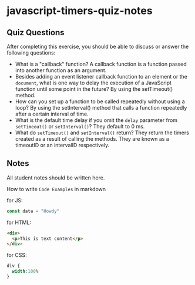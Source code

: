 # javascript-timers-quiz-notes

## Quiz Questions

After completing this exercise, you should be able to discuss or answer the following questions:

- What is a "callback" function?
A callback function is a function passed into another function as an argument.
- Besides adding an event listener callback function to an element or the `document`, what is one way to delay the execution of a JavaScript function until some point in the future?
By using the setTimeout() method.
- How can you set up a function to be called repeatedly without using a loop?
By using the setInterval() method that calls a function repeatedly after a certain interval of time.
- What is the default time delay if you omit the `delay` parameter from `setTimeout()` or `setInterval()`?
They default to 0 ms.
- What do `setTimeout()` and `setInterval()` return?
They return the timers created as a result of calling the methods. They are known as a timeoutID or an intervalID respectively.

## Notes

All student notes should be written here.


How to write `Code Examples` in markdown

for JS:
```javascript
const data = "Howdy"
```

for HTML:
```html
<div>
  <p>This is text content</p>
</div>
```

for CSS:
```css
div {
  width:100%
}
```
